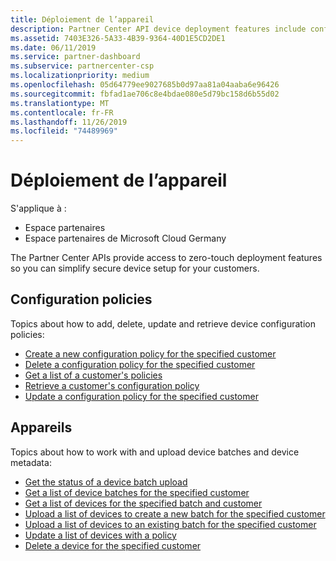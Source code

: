 ```yaml
---
title: Déploiement de l’appareil
description: Partner Center API device deployment features include configuration policies and devices.
ms.assetid: 7403E326-5A33-4B39-9364-40D1E5CD2DE1
ms.date: 06/11/2019
ms.service: partner-dashboard
ms.subservice: partnercenter-csp
ms.localizationpriority: medium
ms.openlocfilehash: 05d64779ee9027685b0d97aa81a04aaba6e96426
ms.sourcegitcommit: fbfad1ae706c8e4bdae080e5d79bc158d6b55d02
ms.translationtype: MT
ms.contentlocale: fr-FR
ms.lasthandoff: 11/26/2019
ms.locfileid: "74489969"
---
```

# <a name="device-deployment"></a>Déploiement de l’appareil

S'applique à :

- Espace partenaires
- Espace partenaires de Microsoft Cloud Germany

The Partner Center APIs provide access to zero-touch deployment features so you can simplify secure device setup for your customers.

## <a name="configuration-policies"></a>Configuration policies

Topics about how to add, delete, update and retrieve device configuration policies:

- [Create a new configuration policy for the specified customer](create-a-new-configuration-policy-for-the-specified-customer.md)
- [Delete a configuration policy for the specified customer](delete-a-configuration-policy-for-the-specified-customer.md)
- [Get a list of a customer's policies](get-a-list-of-a-customer-s-policies.md)
- [Retrieve a customer's configuration policy](retrieve-a-customer-s-configuration-policy.md)
- [Update a configuration policy for the specified customer](update-a-configuration-policy-for-the-specified-customer.md)

## <a name="devices"></a>Appareils

Topics about how to work with and upload device batches and device metadata:

- [Get the status of a device batch upload](get-the-status-of-a-device-batch-upload.md)
- [Get a list of device batches for the specified customer](get-the-list-of-device-batches-for-the-specified-customer.md)
- [Get a list of devices for the specified batch and customer](get-a-list-of-devices-for-the-specified-batch-and-customer.md)
- [Upload a list of devices to create a new batch for the specified customer](upload-a-list-of-devices-to-create-a-new-batch-for-the-specified-customer.md)
- [Upload a list of devices to an existing batch for the specified customer](upload-a-list-of-devices-for-the-specified-customer.md)
- [Update a list of devices with a policy](update-a-list-of-devices-with-a-policy.md)
- [Delete a device for the specified customer](delete-a-device-for-the-specified-customer.md)
